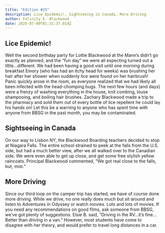 ```yaml
---
title: "Edition #25"
description: Lice Epidemic!, Sightseeing in Canada, More Driving
author: Felicity E. Blackwood
date: 2025-07-09T01:31:37.814Z
---
```

## Lice Epidemic! 

Well the second birthday party for Lottie Blackwood at the Mann’s didn’t go exactly as planned, and the “fun day” we were all expecting turned out a little…different. We had been having a good visit until one morning during breakfast Emory (who has had an itchy head for weeks) was brushing her hair after her shower when suddenly lice were found on her hairbrush! Panic quickly arose in the room, as everyone realized that we had likely all been infected with the head-chomping bugs. The next few hours (and days) were a frenzy of washing everything in the house, knit combing, louse shampooing, and boiling hair brushes. Zachary Blackwood made a trip to the pharmacy and sold them out of every bottle of lice repellent he could lay his hands on! Let this be a warning to anyone who has spent time with anyone from BBSG in the past month, you may be contaminated.  ![](< >)

## Sightseeing in Canada

On our way to Lisbon NY, the Blackwood Boarding teachers decided to stop at Niagara Falls. The entire school strained to peek at the falls from the U.S. side, but had a much better view, after we all walked over to the Canadian side. We were even able to get up close, and get some free stylish yellow raincoats. Principal Blackwood commented, “We got real close to the falls, but, mist.” 

## More Driving

Since our third loop on the camper trip has started, we have of course done more driving. While we drive, no one really does much but sit around and listen to Adventures in Odyssey or watch movies. Lots and lots of movies. If you need any recommendations on good films, ask someone from BBSG, we’ve got plenty of suggestions. Elsie B. said, “Driving in the RV…it’s fine…Better than driving in a van.” However, most students have come to disagree with her theory, and would prefer to travel long distances in a car.
